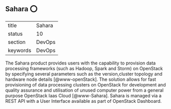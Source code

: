 ## Sahara :o:


|          |            |
| -------- | ---------- |
| title    | Sahara     | 
| status   | 10         |
| section  | DevOps     |
| keywords | DevOps     |



The Sahara product provides users with the capability to provision
data processing frameworks (such as Hadoop, Spark and Storm) on
OpenStack by specifying several parameters such as the version,cluster
topology and hardware node details [@www-openStack]. The solution
allows for fast provisioning of data processing clusters on OpenStack
for development and quality assurance and utilisation of unused
computer power from a general purpose OpenStack Iaas
Cloud [@www-Sahara].  Sahara is managed via a REST API with a User
Interface available as part of OpenStack Dashboard.



